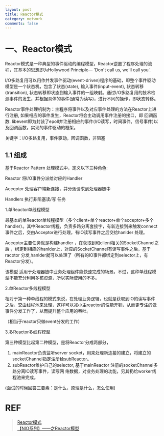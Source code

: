```yaml
---
layout: post
title: Reactor模式
category: network
comments: false
--- 
```


# 一、Reactor模式

Reactor模式是一种典型的事件驱动的编程模型，Reactor逆置了程序处理的流程，其基本的思想即为Hollywood Principle— 'Don't call us, we'll call you'.

I/O多路复用可以用作并发事件驱动(event-driven)程序的基础，即整个事件驱动模型是一个状态机，包含了状态(state), 输入事件(input-event), 状态转移(transition), 状态转移即状态到输入事件的一组映射。通过I/O多路复用的技术检测事件的发生，并根据具体的事件(通常为读写)，进行不同的操作，即状态转移。

Reactor事件处理机制为：主程序将事件以及对应事件处理的方法在Reactor上进行注册, 如果相应的事件发生，Reactor将会主动调用事件注册的接口，即 回调函数. libevent即为封装了epoll并注册相应的事件(I/O读写，时间事件，信号事件)以及回调函数，实现的事件驱动的框架。

关键字：I/O多路复用，事件驱动，回调函数，非阻塞

## 1.1 组成
基于Reactor Pattern 处理模式中，定义以下三种角色:

Reactor 将I/O事件分派给对应的Handler

Acceptor 处理客户端新连接，并分派请求到处理器链中

Handlers 执行非阻塞读/写 任务


1.单Reactor单线程模型

最基本的单Reactor单线程模型（多个client+单个reactor+单个acceptor+多个handler）。其中Reactor线程，负责多路分离套接字，有新连接到来触发connect 事件之后，交由Acceptor进行处理，有IO读写事件之后交给hanlder 处理。

Acceptor主要任务就是构建handler ，在获取到和client相关的SocketChannel之后 ，绑定到相应的hanlder上，对应的SocketChannel有读写事件之后，基于racotor 分发,hanlder就可以处理了（所有的IO事件都绑定到selector上，有Reactor分发）。

该模型 适用于处理器链中业务处理组件能快速完成的场景。不过，这种单线程模型不能充分利用多核资源，所以实际使用的不多。

2.单Reactor多线程模型

相对于第一种单线程的模式来说，在处理业务逻辑，也就是获取到IO的读写事件之后，交由线程池来处理，这样可以减小主reactor的性能开销，从而更专注的做事件分发工作了，从而提升整个应用的吞吐。

（相当于reactor只做event分发的工作）

3.多Reactor多线程模型

第三种模型比起第二种模型，是将Reactor分成两部分，

1. mainReactor负责监听server socket，用来处理新连接的建立，将建立的socketChannel指定注册给subReactor。  
2. subReactor维护自己的selector, 基于mainReactor 注册的socketChannel多路分离IO读写事件，读写网 络数据，对业务处理的功能，另其扔给worker线程池来完成。

(面试的时候回答三要素：是什么，原理是什么，怎么使用)

# REF
> [Reactor模式](https://zhuanlan.zhihu.com/p/93612337)  
> [【NIO系列】——之Reactor模型](https://my.oschina.net/u/1859679/blog/1844109)
